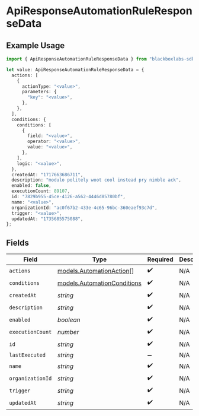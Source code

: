 # ApiResponseAutomationRuleResponseData

## Example Usage

```typescript
import { ApiResponseAutomationRuleResponseData } from "blackboxlabs-sdk/models";

let value: ApiResponseAutomationRuleResponseData = {
  actions: [
    {
      actionType: "<value>",
      parameters: {
        "key": "<value>",
      },
    },
  ],
  conditions: {
    conditions: [
      {
        field: "<value>",
        operator: "<value>",
        value: "<value>",
      },
    ],
    logic: "<value>",
  },
  createdAt: "1717663686711",
  description: "modulo politely woot cool instead pry nimble ack",
  enabled: false,
  executionCount: 89107,
  id: "7829b955-45ce-4126-a562-4446d85780bf",
  name: "<value>",
  organizationId: "ac0f67b2-433e-4c65-96bc-360eaef93c7d",
  trigger: "<value>",
  updatedAt: "1735685575088",
};
```

## Fields

| Field                                                            | Type                                                             | Required                                                         | Description                                                      |
| ---------------------------------------------------------------- | ---------------------------------------------------------------- | ---------------------------------------------------------------- | ---------------------------------------------------------------- |
| `actions`                                                        | [models.AutomationAction](../models/automationaction.md)[]       | :heavy_check_mark:                                               | N/A                                                              |
| `conditions`                                                     | [models.AutomationConditions](../models/automationconditions.md) | :heavy_check_mark:                                               | N/A                                                              |
| `createdAt`                                                      | *string*                                                         | :heavy_check_mark:                                               | N/A                                                              |
| `description`                                                    | *string*                                                         | :heavy_check_mark:                                               | N/A                                                              |
| `enabled`                                                        | *boolean*                                                        | :heavy_check_mark:                                               | N/A                                                              |
| `executionCount`                                                 | *number*                                                         | :heavy_check_mark:                                               | N/A                                                              |
| `id`                                                             | *string*                                                         | :heavy_check_mark:                                               | N/A                                                              |
| `lastExecuted`                                                   | *string*                                                         | :heavy_minus_sign:                                               | N/A                                                              |
| `name`                                                           | *string*                                                         | :heavy_check_mark:                                               | N/A                                                              |
| `organizationId`                                                 | *string*                                                         | :heavy_check_mark:                                               | N/A                                                              |
| `trigger`                                                        | *string*                                                         | :heavy_check_mark:                                               | N/A                                                              |
| `updatedAt`                                                      | *string*                                                         | :heavy_check_mark:                                               | N/A                                                              |
